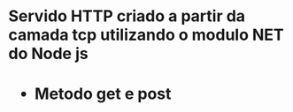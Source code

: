 <h1> Servido HTTP criado a partir da camada tcp utilizando o modulo NET do Node js <h1>

<ul>
  <li>Metodo get e post</p>
</ul>
